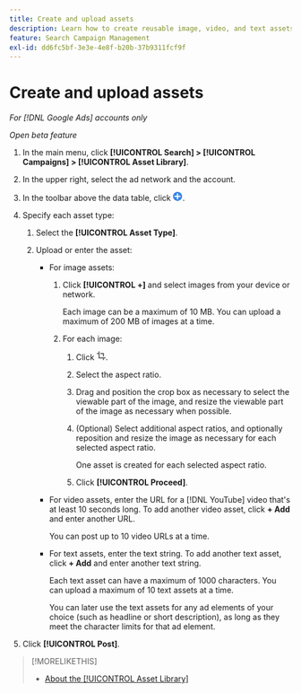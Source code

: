 ```yaml
---
title: Create and upload assets
description: Learn how to create reusable image, video, and text assets and upload them to your [!DNL Google Ads] account-level asset library.
feature: Search Campaign Management
exl-id: dd6fc5bf-3e3e-4e8f-b20b-37b9311fcf9f
---
```

# Create and upload assets

*For [!DNL Google Ads] accounts only*

*Open beta feature*

1. In the main menu, click **[!UICONTROL Search] > [!UICONTROL Campaigns] > [!UICONTROL Asset Library]**.

1. In the upper right, select the ad network and the account.

1. In the toolbar above the data table, click ![Upload](/help/search-social-commerce/assets/add.png "Upload").

1. Specify each asset type:

   1. Select the **[!UICONTROL Asset Type]**.
   
   1. Upload or enter the asset:

      * For image assets:
      
        1. Click **[!UICONTROL +]** and select images from your device or network.
        
           Each image can be a maximum of 10 MB. You can upload a maximum of 200 MB of images at a time.

        1. For each image:
        
           1. Click ![Crop](/help/search-social-commerce/assets/crop.png "Crop").
           
           1. Select the aspect ratio.
           
           1. Drag and position the crop box as necessary to select the viewable part of the image, and resize the viewable part of the image as necessary when possible.
           
           1. (Optional) Select additional aspect ratios, and optionally reposition and resize the image as necessary for each selected aspect ratio.
           
              One asset is created for each selected aspect ratio.
              
           1. Click **[!UICONTROL Proceed]**.

      * For video assets, enter the URL for a [!DNL YouTube] video that's at least 10 seconds long. To add another video asset, click **+ Add** and enter another URL.
      
        You can post up to 10 video URLs at a time.

      * For text assets, enter the text string. To add another text asset, click **+ Add** and enter another text string.
      
        Each text asset can have a maximum of 1000 characters. You can upload a maximum of 10 text assets at a time.
        
        You can later use the text assets for any ad elements of your choice (such as headline or short description), as long as they meet the character limits for that ad element.

1. Click **[!UICONTROL Post]**.

>[!MORELIKETHIS]
>
>* [About the [!UICONTROL Asset Library]](asset-library-about.md)
